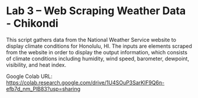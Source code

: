 # Lab 3 – Web Scraping Weather Data - Chikondi

This script gathers data from the National Weather Service website to display climate conditions for Honolulu, HI. The inputs are elements scraped from the website in order to display the output information, which consists of climate conditions including humidity, wind speed, barometer, dewpoint, visibility, and heat index.  

Google Colab URL: https://colab.research.google.com/drive/1U4SOuP3SarKlF9Q6n-efb7d_nm_PlB83?usp=sharing
